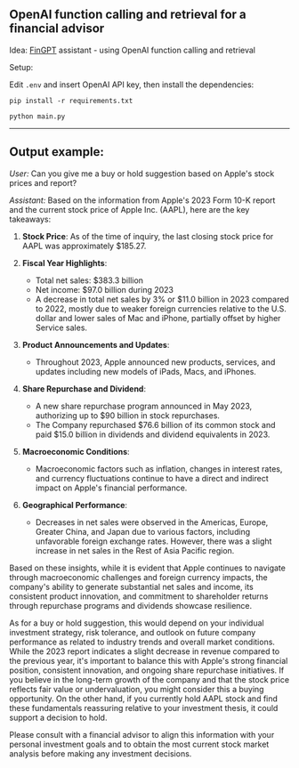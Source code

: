 ## OpenAI function calling and retrieval for a financial advisor

Idea: [FinGPT](https://arxiv.org/abs/2306.06031) assistant - using OpenAI function calling and retrieval

Setup:

Edit `.env` and insert OpenAI API key,
then install the dependencies:
```
pip install -r requirements.txt

python main.py
```

---
## Output example:

*User:* Can you give me a buy or hold suggestion based on Apple's stock prices and report?

*Assistant:* Based on the information from Apple's 2023 Form 10-K report and the current stock price of Apple Inc. (AAPL), here are the key takeaways:

1. **Stock Price**: As of the time of inquiry, the last closing stock price for AAPL was approximately $185.27.

2. **Fiscal Year Highlights**:
   - Total net sales: $383.3 billion
   - Net income: $97.0 billion during 2023
   - A decrease in total net sales by 3% or $11.0 billion in 2023 compared to 2022, mostly due to weaker foreign currencies relative to the U.S. dollar and lower sales of Mac and iPhone, partially offset by higher Service sales.

3. **Product Announcements and Updates**:
   - Throughout 2023, Apple announced new products, services, and updates including new models of iPads, Macs, and iPhones.

4. **Share Repurchase and Dividend**:
   - A new share repurchase program announced in May 2023, authorizing up to $90 billion in stock repurchases.
   - The Company repurchased $76.6 billion of its common stock and paid $15.0 billion in dividends and dividend equivalents in 2023.

5. **Macroeconomic Conditions**:
   - Macroeconomic factors such as inflation, changes in interest rates, and currency fluctuations continue to have a direct and indirect impact on Apple's financial performance.

6. **Geographical Performance**:
   - Decreases in net sales were observed in the Americas, Europe, Greater China, and Japan due to various factors, including unfavorable foreign exchange rates. However, there was a slight increase in net sales in the Rest of Asia Pacific region.

Based on these insights, while it is evident that Apple continues to navigate through macroeconomic challenges and foreign currency impacts, the company's ability to generate substantial net sales and income, its consistent product innovation, and commitment to shareholder returns through repurchase programs and dividends showcase resilience.

As for a buy or hold suggestion, this would depend on your individual investment strategy, risk tolerance, and outlook on future company performance as related to industry trends and overall market conditions. While the 2023 report indicates a slight decrease in revenue compared to the previous year, it's important to balance this with Apple's strong financial position, consistent innovation, and ongoing share repurchase initiatives. If you believe in the long-term growth of the company and that the stock price reflects fair value or undervaluation, you might consider this a buying opportunity. On the other hand, if you currently hold AAPL stock and find these fundamentals reassuring relative to your investment thesis, it could support a decision to hold.

Please consult with a financial advisor to align this information with your personal investment goals and to obtain the most current stock market analysis before making any investment decisions.
